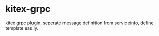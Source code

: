 # kitex-grpc
kitex grpc plugin, seperate message definition  from serviceinfo, define template easily.
